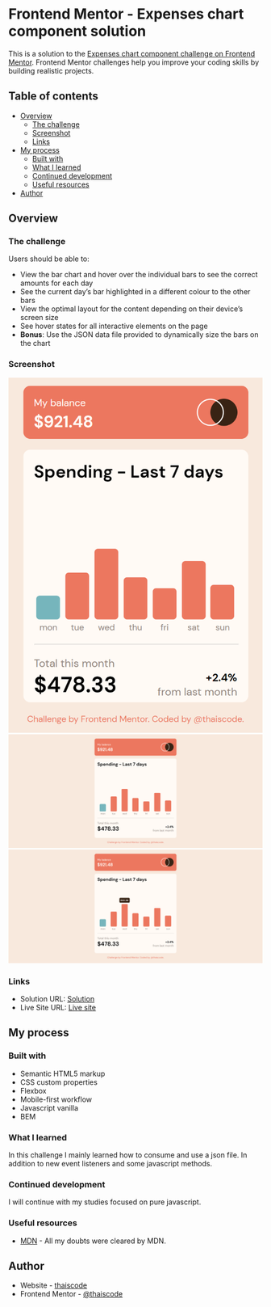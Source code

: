 # Frontend Mentor - Expenses chart component solution

This is a solution to the [Expenses chart component challenge on Frontend Mentor](https://www.frontendmentor.io/challenges/expenses-chart-component-e7yJBUdjwt). Frontend Mentor challenges help you improve your coding skills by building realistic projects. 

## Table of contents

- [Overview](#overview)
  - [The challenge](#the-challenge)
  - [Screenshot](#screenshot)
  - [Links](#links)
- [My process](#my-process)
  - [Built with](#built-with)
  - [What I learned](#what-i-learned)
  - [Continued development](#continued-development)
  - [Useful resources](#useful-resources)
- [Author](#author)

## Overview

### The challenge

Users should be able to:

- View the bar chart and hover over the individual bars to see the correct amounts for each day
- See the current day’s bar highlighted in a different colour to the other bars
- View the optimal layout for the content depending on their device’s screen size
- See hover states for all interactive elements on the page
- **Bonus**: Use the JSON data file provided to dynamically size the bars on the chart

### Screenshot

![Mobile](./screenshot/mobile.png)
![Desktop](./screenshot/desktop.png)
![Desktop hover](./screenshot/desktop_active.png)

### Links

- Solution URL: [Solution](https://www.frontendmentor.io/solutions/expenses-chart-component-5LHE6CLTmy)
- Live Site URL: [Live site](https://thaiscode.github.io/expenses-chart-component-main/)

## My process

### Built with

- Semantic HTML5 markup
- CSS custom properties
- Flexbox
- Mobile-first workflow
- Javascript vanilla
- BEM

### What I learned

In this challenge I mainly learned how to consume and use a json file. In addition to new event listeners and some javascript methods.

### Continued development

I will continue with my studies focused on pure javascript.

### Useful resources

- [MDN](https://developer.mozilla.org) - All my doubts were cleared by MDN.

## Author

- Website - [thaiscode](https://github.com/thaiscode)
- Frontend Mentor - [@thaiscode](https://www.frontendmentor.io/profile/thaiscode)